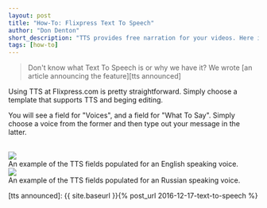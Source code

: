 ```yaml
---
layout: post
title: "How-To: Flixpress Text To Speech"
author: "Don Denton"
short_description: "TTS provides free narration for your videos. Here is how to use it."
tags: [how-to]
---
```


> Don't know what Text To Speech is or why we have it? We wrote
> [an article announcing the feature][tts announced]

Using TTS at Flixpress.com is pretty straightforward. Simply choose a template that
supports TTS and beging editing.

You will see a field for "Voices", and a field for "What To Say". Simply choose a
voice from the former and then type out your message in the latter.

<br>
<div class="helpers-CaptionedImage helpers-Left">
  <img src="{{ site.baseurl }}/img/tts-english.png" />
  <div class="helpers-CaptionedImage-caption">
    An example of the TTS fields populated for an English speaking voice.
  </div>
</div>

<div class="helpers-CaptionedImage helpers-Left">
<img src="{{ site.baseurl }}/img/tts-russian.png" />
  <div class="helpers-CaptionedImage-caption">
    An example of the TTS fields populated for an Russian speaking voice.
  </div>
</div>


[tts announced]: {{ site.baseurl }}{% post_url 2016-12-17-text-to-speech %}
